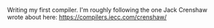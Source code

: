 Writing my first compiler. I'm roughly following the one Jack Crenshaw wrote about here: https://compilers.iecc.com/crenshaw/
